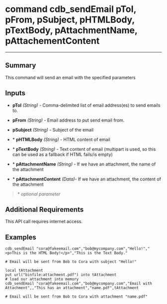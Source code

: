 # command cdb_sendEmail pToI, pFrom, pSubject, pHTMLBody, pTextBody, pAttachmentName, pAttachementContent
---

## Summary
This command will send an email with the specified parameters

## Inputs
* **pToI** *(String)* - Comma-delimited list of email address(es) to send emails to. 

* **pFrom** *(String)* - Email address to put send email from.

* **pSubject** *(String)* - Subject of the email

* \* **pHTMLBody** *(String)* - HTML content of email

* \* **pTextBody** *(String)* - Text content of email (multipart is used, so this can be used as a fallback if HTML fails/is empty)

* \* **pAttachmentName** *(String)* - If we have an attachment, the name of the attachment

* \* **pAttachmentContent** *(Data)*- If we have an attachment, the content of the attachment

> \* _optional parameter_

## Additional Requirements
This API call requires internet access.

## Examples
```
cdb_sendEmail "cora@fakeemail.com","bob@mycompany.com","Hello!","<p>This is the HTML Body!</p>","This is the Text Body."

# Email will be sent from Bob to Cora with subject "Hello!"
``` 
```
local tAttachment
put url("binfile:attachment.pdf") into tAttachment
# load our attachment into memory
cdb_sendEmail "cora@fakeemail.com","bob@mycompany.com","Email with Attachment",,"This has an attachment","name.pdf",tAttachment

# Email will be sent from Bob to Cora with attachment "name.pdf"
``` 